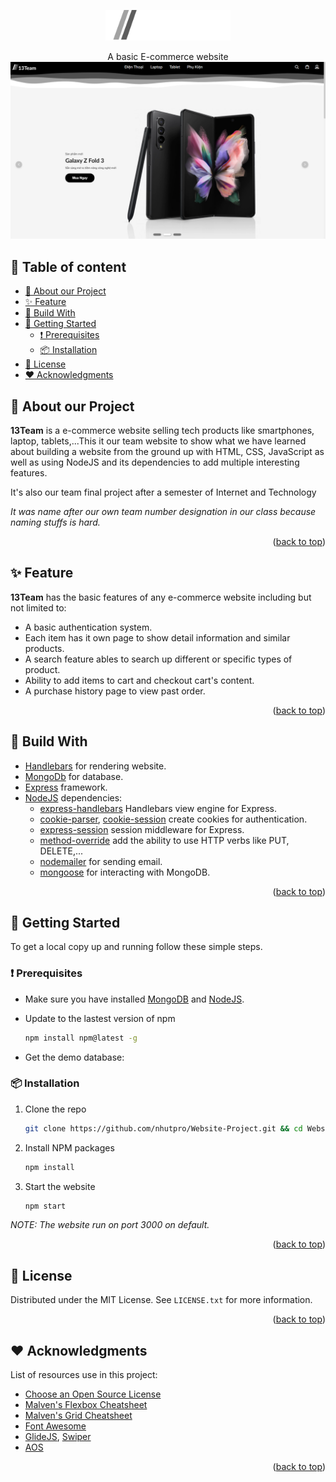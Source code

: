 <p align="center">
  <img width="200px" src="./preview_images/logo.svg" >
</p>

<div align="center">A basic E-commerce website
<img src="./preview_images/homepage.png"> </div>

## 📜 Table of content<!-- omit in toc -->

- [🎉 About our Project](#-about-our-project)
- [✨ Feature](#-feature)
- [🔨 Build With](#-build-with)
- [🏁 Getting Started](#-getting-started)
  - [❗ Prerequisites](#-prerequisites)
  - [📦 Installation](#-installation)
- [📃 License](#-license)
- [❤️ Acknowledgments](#️-acknowledgments)

## 🎉 About our Project

**13Team** is a e-commerce website selling tech products like smartphones, laptop, tablets,...This it our team website to show what we have learned about building a website from the ground up with HTML, CSS, JavaScript as well as using NodeJS and its dependencies to add multiple interesting features.

It's also our team final project after a semester of Internet and Technology

_It was name after our own team number designation in our class because naming stuffs is hard._

<p align="right">(<a href="#top">back to top</a>)</p>

## ✨ Feature

**13Team** has the basic features of any e-commerce website including but not limited to:

- A basic authentication system.
- Each item has it own page to show detail information and similar products.
- A search feature ables to search up different or specific types of product.
- Ability to add items to cart and checkout cart's content.
- A purchase history page to view past order.

<p align="right">(<a href="#top">back to top</a>)</p>

## 🔨 Build With

- [Handlebars](https://handlebarsjs.com/) for rendering website.
- [MongoDb](https://www.mongodb.com/) for database.
- [Express](https://expressjs.com/) framework.
- [NodeJS](https://nodejs.org/en/) dependencies:
  - [express-handlebars](https://www.npmjs.com/package/express-handlebars) Handlebars view engine for Express.
  - [cookie-parser](https://www.npmjs.com/package/cookie-parser), [cookie-session](https://www.npmjs.com/package/cookie-session) create cookies for authentication.
  - [express-session](https://www.npmjs.com/package/express-session) session middleware for Express.
  - [method-override](https://www.npmjs.com/package/method-override) add the ability to use HTTP verbs like PUT, DELETE,...
  - [nodemailer](https://www.npmjs.com/package/nodemailer) for sending email.
  - [mongoose](https://mongoosejs.com/) for interacting with MongoDB.

<p align="right">(<a href="#top">back to top</a>)</p>

## 🏁 Getting Started

To get a local copy up and running follow these simple steps.

### ❗ Prerequisites

- Make sure you have installed [MongoDB](https://www.mongodb.com/) and [NodeJS](https://nodejs.org/en/).

- Update to the lastest version of npm

  ```sh
  npm install npm@latest -g
  ```

- Get the demo database:

### 📦 Installation

1. Clone the repo

   ```sh
   git clone https://github.com/nhutpro/Website-Project.git && cd Website-Project
   ```

2. Install NPM packages

   ```sh
   npm install
   ```

3. Start the website

   ```sh
   npm start
   ```

_NOTE: The website run on port 3000 on default._

<p align="right">(<a href="#top">back to top</a>)</p>

## 📃 License

Distributed under the MIT License. See `LICENSE.txt` for more information.

<p align="right">(<a href="#top">back to top</a>)</p>

## ❤️ Acknowledgments

List of resources use in this project:

- [Choose an Open Source License](https://choosealicense.com)
- [Malven's Flexbox Cheatsheet](https://flexbox.malven.co/)
- [Malven's Grid Cheatsheet](https://grid.malven.co/)
- [Font Awesome](https://fontawesome.com)
- [GlideJS](https://glidejs.com/), [Swiper](https://swiperjs.com/)
- [AOS](https://michalsnik.github.io/aos/)

<p align="right">(<a href="#top">back to top</a>)</p>
